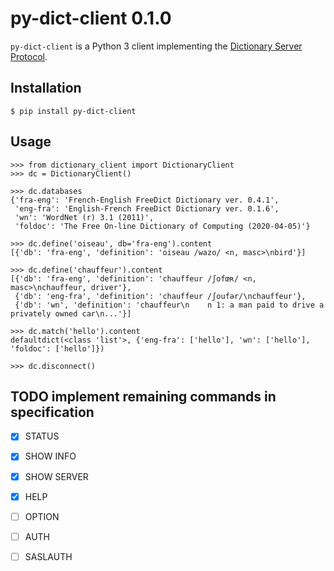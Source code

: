 

# py-dict-client 0.1.0

`py-dict-client` is a Python 3 client implementing the [Dictionary Server Protocol](https://tools.ietf.org/html/rfc2229).


## Installation

`$ pip install py-dict-client`


## Usage

    >>> from dictionary_client import DictionaryClient
    >>> dc = DictionaryClient()
    
    >>> dc.databases
    {'fra-eng': 'French-English FreeDict Dictionary ver. 0.4.1',
     'eng-fra': 'English-French FreeDict Dictionary ver. 0.1.6',
     'wn': 'WordNet (r) 3.1 (2011)',
     'foldoc': 'The Free On-line Dictionary of Computing (2020-04-05)'}
    
    >>> dc.define('oiseau', db='fra-eng').content
    [{'db': 'fra-eng', 'definition': 'oiseau /wazo/ <n, masc>\nbird'}]
    
    >>> dc.define('chauffeur').content
    [{'db': 'fra-eng', 'definition': 'chauffeur /ʃofœʀ/ <n, masc>\nchauffeur, driver'},
     {'db': 'eng-fra', 'definition': 'chauffeur /ʃoufər/\nchauffeur'},
     {'db': 'wn', 'definition': 'chauffeur\n    n 1: a man paid to drive a privately owned car\n...'}]
    
    >>> dc.match('hello').content
    defaultdict(<class 'list'>, {'eng-fra': ['hello'], 'wn': ['hello'], 'foldoc': ['hello']})
    
    >>> dc.disconnect()


## TODO implement remaining commands in specification 

-   [X] STATUS
-   [X] SHOW INFO
-   [X] SHOW SERVER
-   [X] HELP
-   [ ] OPTION
-   [ ] AUTH
-   [ ] SASLAUTH

